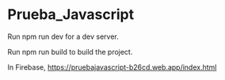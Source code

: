# Prueba_Javascript

Run npm run dev for a dev server. 

Run npm run build to build the project. 

In Firebase, https://pruebajavascript-b26cd.web.app/index.html
